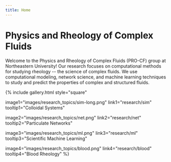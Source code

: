 ```yaml
---
title: Home
---
```


# Physics and Rheology of Complex Fluids


Welcome to the Physics and Rheology of Complex Fluids (PRO-CF) group at Northeastern University! Our research focuses on computational methods for studying rheology -- the science of complex fluids. We use computational modeling, network science, and machine learning techniques to study and predict the properties of complex and structured fluids.



{%
  include gallery.html
  style="square"

  image1="images/research_topics/sim-long.png"
  link1="research/sim"
  tooltip1="Colloidal Systems"

  image2="images/research_topics/net.png"
  link2="research/net"
  tooltip2="Particulate Networks"

  image3="images/research_topics/ml.png"
  link3="research/ml"
  tooltip3="Scientific Machine Learning"

  image4="images/research_topics/blood.png"
  link4="research/blood"
  tooltip4="Blood Rheology"
%}



<!-- section break -->

<!-- section full -->

